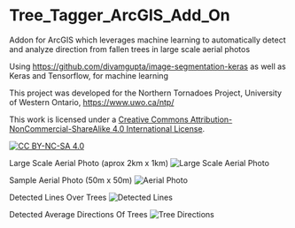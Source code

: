 # Tree_Tagger_ArcGIS_Add_On
Addon for ArcGIS which leverages machine learning to automatically detect and analyze direction from fallen trees in large scale aerial photos


Using https://github.com/divamgupta/image-segmentation-keras as well as Keras and Tensorflow, for machine learning


This project was developed for the Northern Tornadoes Project, University of Western Ontario, https://www.uwo.ca/ntp/

This work is licensed under a
[Creative Commons Attribution-NonCommercial-ShareAlike 4.0 International License][cc-by-nc-sa].

[![CC BY-NC-SA 4.0][cc-by-nc-sa-image]][cc-by-nc-sa]

[cc-by-nc-sa]: http://creativecommons.org/licenses/by-nc-sa/4.0/
[cc-by-nc-sa-image]: https://licensebuttons.net/l/by-nc-sa/4.0/88x31.png
[cc-by-nc-sa-shield]: https://img.shields.io/badge/License-CC%20BY--NC--SA%204.0-lightgrey.svg

Large Scale Aerial Photo (aprox 2km x 1km)
![Large Scale Aerial Photo](https://github.com/Daniel-Butt/Tree_Tagger_ArcGIS_Add_On/blob/main_3/tempsnip4.PNG?raw=true)

Sample Aerial Photo (50m x 50m)
![Aerial Photo](https://github.com/Daniel-Butt/Tree_Tagger_ArcGIS_Add_On/blob/main_3/Capture2.PNG?raw=true)

Detected Lines Over Trees
![Detected Lines](https://github.com/Daniel-Butt/Tree_Tagger_ArcGIS_Add_On/blob/main_3/Capture1.PNG?raw=true)

Detected Average Directions Of Trees
![Tree Directions](https://github.com/Daniel-Butt/Tree_Tagger_ArcGIS_Add_On/blob/main_3/Capture3.PNG?raw=true)
